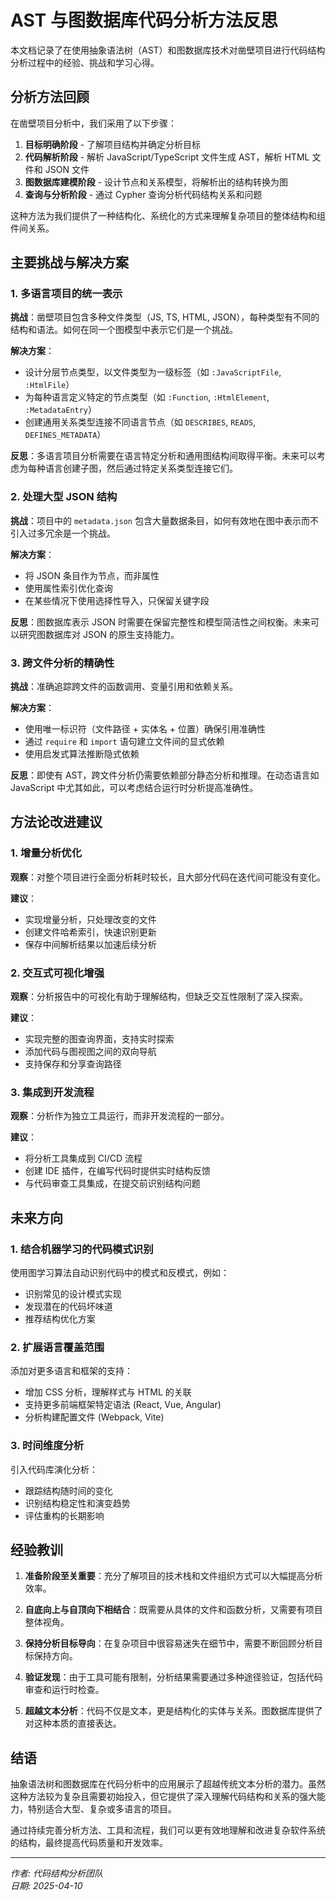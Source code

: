 # AST 与图数据库代码分析方法反思

本文档记录了在使用抽象语法树（AST）和图数据库技术对凿壁项目进行代码结构分析过程中的经验、挑战和学习心得。

## 分析方法回顾

在凿壁项目分析中，我们采用了以下步骤：

1. **目标明确阶段** - 了解项目结构并确定分析目标
2. **代码解析阶段** - 解析 JavaScript/TypeScript 文件生成 AST，解析 HTML 文件和 JSON 文件
3. **图数据库建模阶段** - 设计节点和关系模型，将解析出的结构转换为图
4. **查询与分析阶段** - 通过 Cypher 查询分析代码结构关系和问题

这种方法为我们提供了一种结构化、系统化的方式来理解复杂项目的整体结构和组件间关系。

## 主要挑战与解决方案

### 1. 多语言项目的统一表示

**挑战**：凿壁项目包含多种文件类型（JS, TS, HTML, JSON），每种类型有不同的结构和语法。如何在同一个图模型中表示它们是一个挑战。

**解决方案**：
- 设计分层节点类型，以文件类型为一级标签（如 `:JavaScriptFile`, `:HtmlFile`）
- 为每种语言定义特定的节点类型（如 `:Function`, `:HtmlElement`, `:MetadataEntry`）
- 创建通用关系类型连接不同语言节点（如 `DESCRIBES`, `READS`, `DEFINES_METADATA`）

**反思**：多语言项目分析需要在语言特定分析和通用图结构间取得平衡。未来可以考虑为每种语言创建子图，然后通过特定关系类型连接它们。

### 2. 处理大型 JSON 结构

**挑战**：项目中的 `metadata.json` 包含大量数据条目，如何有效地在图中表示而不引入过多冗余是一个挑战。

**解决方案**：
- 将 JSON 条目作为节点，而非属性
- 使用属性索引优化查询
- 在某些情况下使用选择性导入，只保留关键字段

**反思**：图数据库表示 JSON 时需要在保留完整性和模型简洁性之间权衡。未来可以研究图数据库对 JSON 的原生支持能力。

### 3. 跨文件分析的精确性

**挑战**：准确追踪跨文件的函数调用、变量引用和依赖关系。

**解决方案**：
- 使用唯一标识符（文件路径 + 实体名 + 位置）确保引用准确性
- 通过 `require` 和 `import` 语句建立文件间的显式依赖
- 使用启发式算法推断隐式依赖

**反思**：即使有 AST，跨文件分析仍需要依赖部分静态分析和推理。在动态语言如 JavaScript 中尤其如此，可以考虑结合运行时分析提高准确性。

## 方法论改进建议

### 1. 增量分析优化

**观察**：对整个项目进行全面分析耗时较长，且大部分代码在迭代间可能没有变化。

**建议**：
- 实现增量分析，只处理改变的文件
- 创建文件哈希索引，快速识别更新
- 保存中间解析结果以加速后续分析

### 2. 交互式可视化增强

**观察**：分析报告中的可视化有助于理解结构，但缺乏交互性限制了深入探索。

**建议**：
- 实现完整的图查询界面，支持实时探索
- 添加代码与图视图之间的双向导航
- 支持保存和分享查询路径

### 3. 集成到开发流程

**观察**：分析作为独立工具运行，而非开发流程的一部分。

**建议**：
- 将分析工具集成到 CI/CD 流程
- 创建 IDE 插件，在编写代码时提供实时结构反馈
- 与代码审查工具集成，在提交前识别结构问题

## 未来方向

### 1. 结合机器学习的代码模式识别

使用图学习算法自动识别代码中的模式和反模式，例如：
- 识别常见的设计模式实现
- 发现潜在的代码坏味道
- 推荐结构优化方案

### 2. 扩展语言覆盖范围

添加对更多语言和框架的支持：
- 增加 CSS 分析，理解样式与 HTML 的关联
- 支持更多前端框架特定语法 (React, Vue, Angular)
- 分析构建配置文件 (Webpack, Vite)

### 3. 时间维度分析

引入代码库演化分析：
- 跟踪结构随时间的变化
- 识别结构稳定性和演变趋势
- 评估重构的长期影响

## 经验教训

1. **准备阶段至关重要**：充分了解项目的技术栈和文件组织方式可以大幅提高分析效率。

2. **自底向上与自顶向下相结合**：既需要从具体的文件和函数分析，又需要有项目整体视角。

3. **保持分析目标导向**：在复杂项目中很容易迷失在细节中，需要不断回顾分析目标保持方向。

4. **验证发现**：由于工具可能有限制，分析结果需要通过多种途径验证，包括代码审查和运行时检查。

5. **超越文本分析**：代码不仅是文本，更是结构化的实体与关系。图数据库提供了对这种本质的直接表达。

## 结语

抽象语法树和图数据库在代码分析中的应用展示了超越传统文本分析的潜力。虽然这种方法较为复杂且需要初始投入，但它提供了深入理解代码结构和关系的强大能力，特别适合大型、复杂或多语言的项目。

通过持续完善分析方法、工具和流程，我们可以更有效地理解和改进复杂软件系统的结构，最终提高代码质量和开发效率。

---

*作者: 代码结构分析团队*  
*日期: 2025-04-10* 